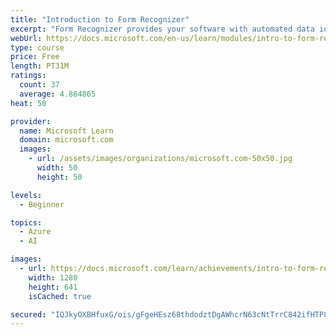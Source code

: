 ```yaml
---
title: "Introduction to Form Recognizer"
excerpt: "Form Recognizer provides your software with automated data identification and extraction from your documents. Using an SDK or REST, the AI-powered service decreases, or can completely eliminate, time spent on and errors in data entry, while also making it easier to utilize your data."
webUrl: https://docs.microsoft.com/en-us/learn/modules/intro-to-form-recognizer/
type: course
price: Free
length: PT31M
ratings:
  count: 37
  average: 4.864865
heat: 50

provider:
  name: Microsoft Learn
  domain: microsoft.com
  images:
    - url: /assets/images/organizations/microsoft.com-50x50.jpg
      width: 50
      height: 50

levels:
  - Beginner

topics:
  - Azure
  - AI

images:
  - url: https://docs.microsoft.com/learn/achievements/intro-to-form-recognizer-social.png
    width: 1280
    height: 641
    isCached: true

secured: "IQJkyOXBHfuxG/ois/gFgeHEsz68thdodztDgAWhcrN63cNtTrrC842ifHTP8YtYafSzU6yYkSiS7WhtrSpRx9AU9FjrwunH63s4uq7dkP8O9P2gwI0f5X6RKMM+2gKROHmkOqq08GRkcb/JL9y6ZST5MXbZyHBF2K/Su697myOmJO4BamRLBiYxMKc63n29IZdsfaJtM9CNkqG++sRxalj22keMHhmmP1KpR+OqAeR8vJzplGKKqZPYxHVpgRIuoBHB/QRvaZ0Nu7K6bnOcvdfGC/cwRiIRBolkKXiTmYd9rqXL1FYJ/yBDoaUoIxg3ULFAcNPGDDGNePP9/YgPxGCL49h3L1NSe/XeYsSh57FWprReA6o6G4/4AJwBB9JnfW/aQDNunuXCGRhZ0LC0gXksghfApTvqy5Lj/URbnXM=;nhg5LMn7AFdcVyCXiQ/xtQ=="
---
```


